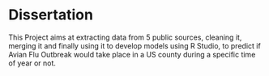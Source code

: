 # Dissertation
This Project aims at extracting data from 5 public sources, cleaning it, merging it and finally using it to develop models using R Studio, to predict if Avian Flu Outbreak would take place in a US county during a specific time of year or not.
